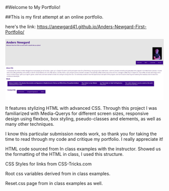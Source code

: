 #Welcome to My Portfolio!

##This is my first attempt at an online portfolio. 

here's the link: https://anewgard41.github.io/Anders-Newgard-First-Portfolio/

![Here's a screenshot of the webpage](/assets/images/portfolioscreenshot.JPG)

It features stylizing HTML with advanced CSS. 
Through this project I was familiarized with Media-Querys for different screen sizes, responsive design using flexbox, box styling, pseudo-classes and elements, as well as many other techniques. 

I know this particular submission needs work, so thank you for taking the time to read through my code and critique my portfolio. I really appreciate it! 

HTML code sourced from In class examples with the instructor. Showed us the formatting of the HTML in class, I used this structure. 

CSS Styles for links from CSS-Tricks.com

Root css variables derived from in class examples. 

Reset.css page from in class examples as well. 




